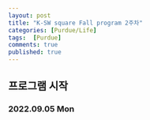 ```yaml
---
layout: post
title: "K-SW square Fall program 2주차"
categories: [Purdue/Life]
tags:  [Purdue]
comments: true
published: true
---
```


## 프로그램 시작
### 2022.09.05 Mon

